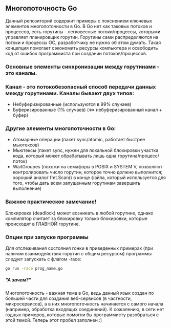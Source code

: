## Многопоточность Go

Данный репозиторий содержит примеры с пояснением ключевых элементов многопоточности в Go. В Go нет как таковых потоков и процессов, есть горутины - легковесные потоки/процессы, которыми управляет планировщик горутин. Горутины сами распределяются на потоки и процессы ОС, разработчику не нужно об этом думать. Такая концепция помогает сэкономить ресурсы компьютера и освободить код от ошибок программиста при создании потоков/процессов.

### Основные элементы синхронизации между горутинами - это каналы. 
### Канал - это потокобезопасный способ передачи данных между горутинами. Каналы бывают двух типов: 
- Небуферизированные (используются в 99% случаев)
- Буферизированные (1% случаев) (<=> небуферизированный канал + буфер)

### Другие элементы многопоточности в Go:
- Атомарные операции (пакет sync/atomic, работает быстрее мьютексов)
- Мьютексы (пакет sync, нужен для локальной блокировки участка кода, который может обрабатывать лишь одна горутина/процесс/поток)
- WaitGroupes (похожи на семафоры в POSIX и SYSTEM V, позволяют контролировать число горутин, которое точно должно выполнится; хороший аналог fmt.Scan() в конце файла, который используется для того, чтобы дать всем запущенным горутинам завершить выполнение)

### Важное практическое замечание!
Блокировка (deadlock) может возникать в любой горутине, однако компилятор считает за блокировку только блокировки, которые происходят в ГЛАВНОЙ горутине.

### Опции при запуске программы
Для отслеживания состояния гонки в приведенных примерах (при наличии взаимодействия горутин с общим ресурсом) программы следует запускать с флагом -race:
```sh
go run -race prog_name.go
```


##### "А зачем?"
Многопоточность - важная тема в Go, ведь данный язык создан по большей части для создания веб-сервисов (в частности, микросервисов), а в них многопоточность начинается с самого начала (например, обработка входящих соединений). К сожалению, в сети нет годных примеров, которые помогли бы программисту разобраться с этой темой. Теперь этот пробел заполнен :)
